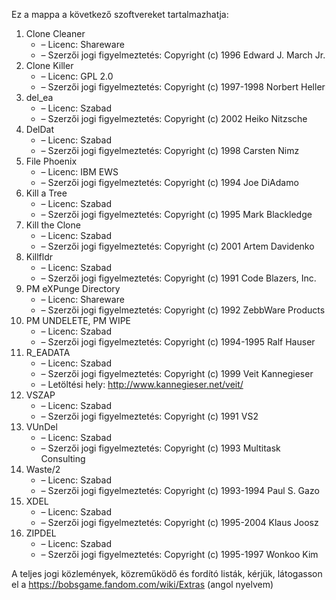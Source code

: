 ﻿Ez a mappa a következő szoftvereket tartalmazhatja:

1. Clone Cleaner
   - – Licenc: Shareware
   - – Szerzői jogi figyelmeztetés: Copyright (c) 1996 Edward J. March Jr.
2. Clone Killer
   - – Licenc: GPL 2.0
   - – Szerzői jogi figyelmeztetés: Copyright (c) 1997-1998 Norbert Heller
3. del_ea
   - – Licenc: Szabad
   - – Szerzői jogi figyelmeztetés: Copyright (c) 2002 Heiko Nitzsche
4. DelDat
   - – Licenc: Szabad
   - – Szerzői jogi figyelmeztetés: Copyright (c) 1998 Carsten Nimz
5. File Phoenix
   - – Licenc: IBM EWS
   - – Szerzői jogi figyelmeztetés: Copyright (c) 1994 Joe DiAdamo
6. Kill a Tree
   - – Licenc: Szabad
   - – Szerzői jogi figyelmeztetés: Copyright (c) 1995 Mark Blackledge
7. Kill the Clone
   - – Licenc: Szabad
   - – Szerzői jogi figyelmeztetés: Copyright (c) 2001 Artem Davidenko
8. Killfldr
   - – Licenc: Szabad
   - – Szerzői jogi figyelmeztetés: Copyright (c) 1991 Code Blazers, Inc.
9. PM eXPunge Directory
   - – Licenc: Shareware
   - – Szerzői jogi figyelmeztetés: Copyright (c) 1992 ZebbWare Products
10. PM UNDELETE, PM WIPE
    - – Licenc: Szabad
    - – Szerzői jogi figyelmeztetés: Copyright (c) 1994-1995 Ralf Hauser
11. R_EADATA
    - – Licenc: Szabad
    - – Szerzői jogi figyelmeztetés: Copyright (c) 1999 Veit Kannegieser
    - – Letöltési hely: http://www.kannegieser.net/veit/
12. VSZAP
    - – Licenc: Szabad
    - – Szerzői jogi figyelmeztetés: Copyright (c) 1991 VS2
13. VUnDel
    - – Licenc: Szabad
    - – Szerzői jogi figyelmeztetés: Copyright (c) 1993 Multitask Consulting
14. Waste/2
    - – Licenc: Szabad
    - – Szerzői jogi figyelmeztetés: Copyright (c) 1993-1994 Paul S. Gazo
15. XDEL
    - – Licenc: Szabad
    - – Szerzői jogi figyelmeztetés: Copyright (c) 1995-2004 Klaus Joosz
16. ZIPDEL
    - – Licenc: Szabad
    - – Szerzői jogi figyelmeztetés: Copyright (c) 1995-1997 Wonkoo Kim

A teljes jogi közlemények, közreműködő és fordító listák, kérjük, látogasson el a https://bobsgame.fandom.com/wiki/Extras (angol nyelvem)
